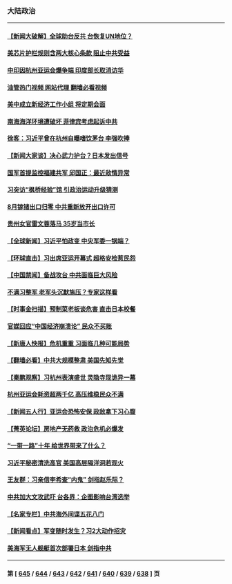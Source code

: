 ### 大陆政治
---
#### [【新闻大破解】全球助台反共 台恢复UN地位？](../../pages/ncid277/n14079385.md?09230445) 
#### [美芯片护栏规则含两大核心条款 阻止中共受益](../../pages/ncid277/n14079376.md?09230445) 
#### [中印因杭州亚运会爆争端 印度部长取消访华](../../pages/ncid277/n14079347.md?09230445) 
#### [油管热门视频 网站代理 翻墙必看视频](http://138.2.39.72:81/youtube.html?epic-marker?09230445)
#### [美中成立新经济工作小组 将定期会面](../../pages/ncid277/n14079310.md?09230445) 
#### [南海海洋环境遭破坏 菲律宾考虑起诉中共](../../pages/ncid277/n14079212.md?09230445) 
#### [徐客：习近平曾在杭州自曝嗜饮茅台 李强吹捧](../../pages/ncid277/n14079046.md?09230445) 
#### [【新闻大家谈】决心武力护台？日本发出信号](../../pages/ncid277/n14078760.md?09230445) 
#### [国军首提监控福建共军 邱国正：最近敌情异常](../../pages/ncid277/n14079056.md?09230445) 
#### [习突访“枫桥经验”馆 引政治运动升级猜测](../../pages/ncid277/n14079161.md?09230445) 
#### [8月镓锗出口归零 中共重新放开出口许可](../../pages/ncid277/n14079103.md?09230445) 
#### [贵州女官雷文蓉落马 35岁当市长](../../pages/ncid277/n14079162.md?09230445) 
#### [【全球新闻】习近平怕政变 中央军委一锅端？](../../pages/ncid277/n14079104.md?09230445) 
#### [【环球直击】习出席亚运开幕式 超格安检惹民怨](../../pages/ncid277/n14078412.md?09230445) 
#### [【中国禁闻】备战攻台 中共面临巨大风险](../../pages/ncid277/n14078408.md?09230445) 
#### [不满习整军 老军头沉默施压？专家这样看](../../pages/ncid277/n14078928.md?09230445) 
#### [【时事金扫描】预制菜老板谈危害 直击日本校餐](../../pages/ncid277/n14078825.md?09230445) 
#### [官媒回应“中国经济崩溃论” 民众不买账](../../pages/ncid277/n14078742.md?09230445) 
#### [【新唐人快报】危机重重 习面临几种可能局势](../../pages/ncid277/n14078821.md?09230445) 
#### [【翻墙必看】中共大规模整肃 美国先知先觉](../../pages/ncid277/n14078861.md?09230445) 
#### [【秦鹏观察】习杭州表演盛世 灵隐寺现诡异一幕](../../pages/ncid277/n14078819.md?09230445) 
#### [杭州亚运会耗资超两千亿 高压维稳民众不满](../../pages/ncid277/n14078788.md?09230445) 
#### [【新闻五人行】亚运会恐怖安保 政敌拿下习心腹](../../pages/ncid277/n14078808.md?09230445) 
#### [【菁英论坛】房地产无药救 政治危机必爆发](../../pages/ncid277/n14078766.md?09230445) 
#### [“一带一路”十年 给世界带来了什么？](../../pages/ncid277/n14078771.md?09230445) 
#### [习近平秘密清洗高官 美国高层隔洋洞若观火](../../pages/ncid277/n14078250.md?09230445) 
#### [王友群：习亲信李希查“内鬼” 剑指赵乐际？](../../pages/ncid277/n14078775.md?09230445) 
#### [中共加大文攻武吓 台各界：企图影响台湾选举](../../pages/ncid277/n14074431.md?09230445) 
#### [【名家专栏】中共海外间谍五花八门](../../pages/ncid277/n14075580.md?09230445) 
#### [【新闻看点】军变随时发生？习2大动作招灾](../../pages/ncid277/n14078675.md?09230445) 
#### [美海军无人舰艇首次部署日本 剑指中共](../../pages/ncid277/n14078652.md?09230445) 

---
#### 第 [ [645](./645.md?09230445) / [644](./644.md?09230445) / [643](./643.md?09230445) / [642](./642.md?09230445) / [641](./641.md?09230445) / [640](./640.md?09230445) / [639](./639.md?09230445) / [638](./638.md?09230445) ] 页

